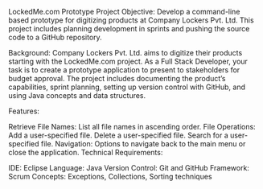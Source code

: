 LockedMe.com Prototype
Project Objective:
Develop a command-line based prototype for digitizing products at Company Lockers Pvt. Ltd. This project includes planning development in sprints and pushing the source code to a GitHub repository.

Background:
Company Lockers Pvt. Ltd. aims to digitize their products starting with the LockedMe.com project. As a Full Stack Developer, your task is to create a prototype application to present to stakeholders for budget approval. The project includes documenting the product’s capabilities, sprint planning, setting up version control with GitHub, and using Java concepts and data structures.

Features:

Retrieve File Names:
List all file names in ascending order.
File Operations:
Add a user-specified file.
Delete a user-specified file.
Search for a user-specified file.
Navigation:
Options to navigate back to the main menu or close the application.
Technical Requirements:

IDE: Eclipse
Language: Java
Version Control: Git and GitHub
Framework: Scrum
Concepts: Exceptions, Collections, Sorting techniques
